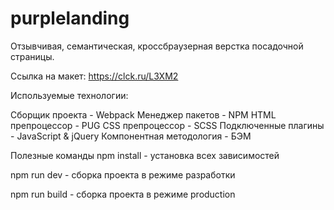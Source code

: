 # purplelanding

Отзывчивая, семантическая, кроссбраузерная верстка посадочной страницы.

Ссылка на макет: https://clck.ru/L3XM2

Используемые технологии:

Сборщик проекта - Webpack
Менеджер пакетов - NPM
HTML препроцессор - PUG
CSS препроцессор - SCSS
Подключенные плагины - JavaScript & jQuery
Компонентная методология - БЭМ

Полезные команды
npm install - установка всех зависимостей

npm run dev - сборка проекта в режиме разработки

npm run build - сборка проекта в режиме production
